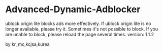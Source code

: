 # Advanced-Dynamic-Adblocker
ublock origin lite blocks ads more effectively. If ublock origin lite is no longer available, please try it.
Sometimes it's not possible to block.
If you are unable to block, please reload the page several times.
version: 1.1.2

by kr_mc,kcjsa,kurea
